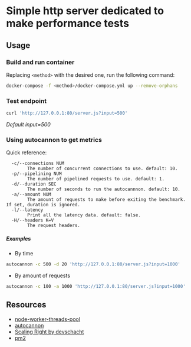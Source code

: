 # Simple http server dedicated to make performance tests

## Usage

### Build and run container
Replacing `<method>` with the desired one, run the following command:
```sh
docker-compose -f <method>/docker-compose.yml up --remove-orphans
```
### Test endpoint
```sh
curl 'http://127.0.0.1:80/server.js?input=500'
```
*Default input=500*

### Using autocannon to get metrics
Quick reference:
```
  -c/--connections NUM
        The number of concurrent connections to use. default: 10.
  -p/--pipelining NUM
        The number of pipelined requests to use. default: 1.
  -d/--duration SEC
        The number of seconds to run the autocannnon. default: 10.
  -a/--amount NUM
        The amount of requests to make before exiting the benchmark. If set, duration is ignored.
  -l/--latency
        Print all the latency data. default: false.
  -H/--headers K=V
        The request headers.
```
##### Examples
- By time
```sh
autocannon -c 500 -d 20 'http://127.0.0.1:80/server.js?input=1000'
```
- By amount of requests
```sh
autocannon -c 100 -a 1000 'http://127.0.0.1:80/server.js?input=1000'
```

## Resources
* [node-worker-threads-pool](https://github.com/SUCHMOKUO/node-worker-threads-pool)
* [autocannon](https://github.com/mcollina/autocannon)
* [Scaling Right by devschacht](https://www.youtube.com/watch?v=K2bZ4alJUkA&t=526s)
* [pm2](https://github.com/Unitech/pm2)
